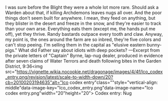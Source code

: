 I was sure before the Blight they were a whole lot more rare. Should ask a Warden about that, if killing Archdemons leaves nugs all over. And the poor things don't seem built for anywhere. I mean, they feed on anything, but they blister in the desert and freeze in the snow, and they're easier to track than your own arse. Everything eats them (except me, the hands put me off), yet they thrive. Randy bastards outpace every tooth and claw.
Anyway, my point is, the ones around the farm are so inbred, they're five colors and can't stop peeing. I'm selling them in the capital as "elusive eastern bunny-pigs." What did Father say about idiots with deep pockets?
—Excerpt from the private letters of "Captain" Byrne, lap-nug dealer, produced in evidence after seven claims of Water Terrors and death following bites in the Garden District, 9:36<img src="https://vignette.wikia.nocookie.net/dragonage/images/4/4f/Ico_codex_entry.png/revision/latest/scale-to-width-down/20?cb=20100203194635"alt="Ico codex entry"class=""style="vertical-align: middle"data-image-key="Ico_codex_entry.png"data-image-name="Ico codex entry.png"width="20"height="20"> Codex entry: Nug
